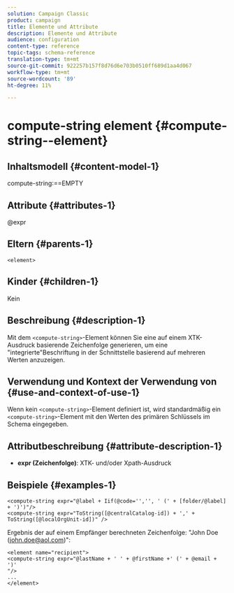 ```yaml
---
solution: Campaign Classic
product: campaign
title: Elemente und Attribute
description: Elemente und Attribute
audience: configuration
content-type: reference
topic-tags: schema-reference
translation-type: tm+mt
source-git-commit: 922257b157f8d76d6e703b0510ff689d1aa4d067
workflow-type: tm+mt
source-wordcount: '89'
ht-degree: 11%

---
```



# compute-string element {#compute-string--element}

## Inhaltsmodell {#content-model-1}

compute-string:==EMPTY

## Attribute {#attributes-1}

@expr

## Eltern {#parents-1}

`<element>`

## Kinder {#children-1}

Kein

## Beschreibung {#description-1}

Mit dem `<compute-string>`-Element können Sie eine auf einem XTK-Ausdruck basierende Zeichenfolge generieren, um eine &quot;integrierte&quot;Beschriftung in der Schnittstelle basierend auf mehreren Werten anzuzeigen.

## Verwendung und Kontext der Verwendung von {#use-and-context-of-use-1}

Wenn kein `<compute-string>`-Element definiert ist, wird standardmäßig ein `<compute-string>`-Element mit den Werten des primären Schlüssels im Schema eingegeben.

## Attributbeschreibung {#attribute-description-1}

* **expr (Zeichenfolge)**: XTK- und/oder Xpath-Ausdruck

## Beispiele {#examples-1}

```
<compute-string expr="@label + Iif(@code='','', ' (' + [folder/@label] + ')')"/>  
<compute-string expr="ToString([@centralCatalog-id]) + ',' + ToString([@localOrgUnit-id])" />
```

Ergebnis der auf einem Empfänger berechneten Zeichenfolge: &quot;John Doe (john.doe@aol.com)&quot;:

```
<element name="recipient">
<compute-string expr="@lastName + ' ' + @firstName +' (' + @email + ')'
"/>
...
</element>
```
